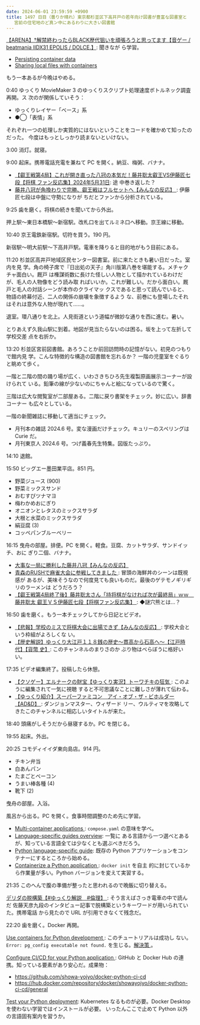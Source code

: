 ```yaml
---
date: 2024-06-01 23:59:59 +0900
title: 1497 日目（曇りか晴れ）東京都杉並区下高井戸の若年向け図書が豊富な図書室と
   宮前の住宅地のど真ン中にあるわりに大きい図書館
---
```


[【ARENA】†解禁終わったらBLACK歴代狙いを頑張ろうと思ってます【音ゲー / beatmania
IIDX31 EPOLIS / DOLCE.】](https://www.youtube.com/watch?v=jH28LuInE5g): 聞きなが
ら学習。

* [Persisting container data
  ](https://docs.docker.com/guides/docker-concepts/running-containers/persisting-container-data/)
* [Sharing local files with containers
  ](https://docs.docker.com/guides/docker-concepts/running-containers/sharing-local-files/)

もう一本あるが今晩はやめる。

0:40 ゆっくり MovieMaker 3 のゆっくりスクリプト処理速度ボトルネック調査再開。ス
次のが関係していそう：

* ゆっくりレイヤー「ベース」系
* ●◯「表情」系

それぞれ一つの処理しか実質的にはないということをコードを確かめて知ったのだった。
今度はもっとしっかり読まないといけない。

3:00 消灯。就寝。

9:00 起床。携帯電話充電を兼ねて PC を開く。納豆、梅粥、バナナ。

* [【叡王戦第4局】これが開き直った八冠の本気だ！藤井聡太叡王VS伊藤匠七段【将棋
  ファン反応集】2024年5月31日](https://www.youtube.com/watch?v=ff2MXLBm3ug): 途
  中巻き返した？
* [藤井八冠が角換わりで完勝、叡王戦はフルセットへ【みんなの反応】
  ](https://www.youtube.com/watch?v=dInEjtX7hxk): 伊藤匠七段は中盤に守勢になりが
  ちだとファンから分析されている。

9:25 歯を磨く。将棋の続きを聞いてから外出。

押上駅～東日本橋駅～新宿駅。改札口を出てルミネ口へ移動。京王線に移動。

10:40 京王電鉄新宿駅。切符を買う。190 円。

新宿駅～明大前駅～下高井戸駅。電車を降りると目的地がもう目前にある。

11:20 杉並区高井戸地域区民センター図書室。前に来たときも暑い日だった。室内を見
学。角の椅子席で『日出処の天子』角川版第八巻を堪能する。メチャクチャ面白い。厩戸
は権謀術数に長けた怪しい人物として描かれているわけだが、毛人の人物像をどう読み取
ればいいか。これが難しい。だから面白い。厩戸と毛人の対話シーンが本作のクライマッ
クスであると思って読んでいると、物語の終幕付近、二人の関係の崩壊を象徴するよう
な、前巻にも登場したそれはそれは意外な人物が現れて……。

退室。環八通りを北上。人見街道という道幅が微妙な通りを西に進む。暑い。

とりあえず久我山駅に到着。地図が見当たらないのは困る。坂を上って左折して学校交差
点を右折か。

13:20 杉並区宮前図書館。あろうことか前回訪問時の記憶がない。初見のつもりで館内見
学。こんな特徴的な構造の図書館を忘れるか？ 一階の児童室をぐるりと眺めて歩く。

一階と二階の間の踊り場が広く、いわさきちひろ先生複製原画展示コーナーが設けられて
いる。鉛筆の線が少ないのにちゃんと絵になっているので驚く。

三階は広大な閲覧室が二部屋ある。二階に戻り書架をチェック。妙に広い。辞書コーナー
も広々としている。

一階の新聞雑誌に移動して適当にチェック。

* 月刊本の雑誌 2024.6 号。変な漫画だけチェック。キュリーのスペリングは Curie だ。
* 月刊東京人 2024.6 号。つげ義春先生特集。図版たっぷり。

14:10 退館。

15:50 ビッグエー墨田業平店。851 円。

* 野菜ジュース (900)
* 野菜ミックスサンド
* おむすびツナマヨ
* 梅わかめおにぎり
* オニオンとレタスのミックスサラダ
* 大根と水菜のミックスサラダ
* 絹豆腐 (3)
* コッペパンブルーベリー

16:15 曳舟の部屋。排便。PC を開く。軽食。豆腐、カットサラダ、サンドイッチ、おに
ぎり二個、バナナ。

* [大事な一局に勝利した藤井八冠【みんなの反応】](https://www.youtube.com/watch?v=RIboeRSHS0Q)
* [青森のRUSHで麻雀大会に参戦してきました
  ](https://www.youtube.com/watch?v=G2oF7GG_g9M): 冒頭の海鮮丼のシーンは既視感が
  あるが、美味そうなので何度見ても良いものだ。最後のゲテモノギリギリのラーメンは
  どうだろう？
* [【叡王戦第4局終了後】藤井聡太さん「持将棋がなければ次が最終局」ｗｗ　藤井聡太
  叡王ＶＳ伊藤匠七段【将棋ファン反応集】
  ](https://www.youtube.com/watch?v=LSXMXHt8qe4): ◆謎穴熊とは…？

16:50 歯を磨く。もう一本チェックしてから日記とビデオ。

* [【悲報】学校のミスで将棋大会に出場できず【みんなの反応】
  ](https://www.youtube.com/watch?v=n6YsR-_-ebE): 学校大会という枠組がよろしくな
  い。
* [【歴史解説】ゆっくり大江戸１１８銭の歴史～貫高から石高へ～【江戸時代】【貨幣
  史】](https://www.youtube.com/watch?v=vbiKHkBEZco): このチャンネルのまりさのか
  ぶり物はべらぼうに格好いい。

17:35 ビデオ編集終了。投稿したら休憩。
<blockquote class="twitter-tweet"
  data-conversation="none"
  data-media-max-width="480" data-theme="dark" data-align="center">
<a href="https://twitter.com/showa_yojyo/status/1796824833294217296"></a>
</blockquote>
<script async src="https://platform.twitter.com/widgets.js" charset="utf-8"></script>

* [【クソゲー】エルナークの財宝【ゆっくり実況】トーワチキの狂気
  ](https://www.youtube.com/watch?v=KRse2tr9WWc): このように編集されて一気に視聴
  すると不可思議なことに難しさが薄れて伝わる。
* [【ゆっくり紹介】スーパーファミコン　アイ・オブ・ザ・ビホルダー【AD&D】
  ](https://www.youtube.com/watch?v=gQ2DxeAirFw): ダンジョンマスター、ウィザード
  リー、ウルティマを攻略してきたこのチャンネルに相応しいタイトルが来た。

18:40 頭痛がしそうだから昼寝するか。PC を閉じる。

19:55 起床。外出。

20:25 コモディイイダ東向島店。914 円。

* チキン弁当
* 白あんパン
* たまごとベーコン
* うまい棒各種 (4)
* 靴下 (2)

曳舟の部屋。入浴。

風呂から出る。PC を開く。食事時間調整のため先に学習。

* [Multi-container applications
  ](https://docs.docker.com/guides/docker-concepts/running-containers/multi-container-applications/):
  `compose.yaml` の意味を学べ。
* [Language-specific guides overview](https://docs.docker.com/language/): 一覧に
  ある言語から一つ選べとあるが、知っている言語全ては少なくとも選ぶべきだろう。
* [Python language-specific guide](https://docs.docker.com/language/python/):
  既存の Python アプリケーションをコンテナーにするところから始める。
* [Containerize a Python application
  ](https://docs.docker.com/language/python/containerize/): `docker init` を自主
  的に封じているから作業量が多い。Python バージョンを変えて実習する。

21:35 このへんで腹の準備が整ったと思われるので晩飯に切り替える。

[デリダの脱構築【#ゆっくり解説　#倫理】
](https://www.youtube.com/watch?v=y7n_VAWALrQ): そう言えばさっき電車の中で読んだ
佐藤天彦九段のインタビュー記事で脱構築というキーワードが用いられていた。携帯電話
から見たので URL が引用できなくて残念だ。

22:20 歯を磨く。Docker 再開。

[Use containers for Python development
](https://docs.docker.com/language/python/develop/): このチュートリアルは成功し
ない。`Error: pg_config executable not found.` を生じる。[解決策
](https://github.com/docker/python-docker-dev/pull/14/commits/c6d4c168c44e4609746fe12d592c637c482ca35e)。

[Configure CI/CD for your Python application
](https://docs.docker.com/language/python/configure-ci-cd/): GitHub と Docker
Hub の連携。知っている要素があり安心だ。成果物：

* <https://github.com/showa-yojyo/docker-python-ci-cd>
* <https://hub.docker.com/repository/docker/showayojyo/docker-python-ci-cd/general>

[Test your Python deployment](https://docs.docker.com/language/python/deploy/):
Kubernetes なるものが必要。Docker Desktop を使わない学習ではインストールが必要。
いったんここで止めて Python 以外の言語固有案内を習うか。
